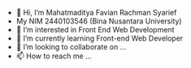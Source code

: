 - 👋 Hi, I’m Mahatmaditya Favian Rachman Syarief
- My NIM 2440103546 (Bina Nusantara University)
- 👀 I’m interested in Front End Web Development
- 🌱 I’m currently learning Front-end Web Developer
- 💞️ I’m looking to collaborate on ...
- 📫 How to reach me ...

<!---
Mafarasya/Mafarasya is a ✨ special ✨ repository because its `README.md` (this file) appears on your GitHub profile.
You can click the Preview link to take a look at your changes.
--->
